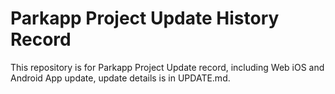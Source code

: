 # Parkapp Project Update History Record
This repository is for Parkapp Project Update record, including Web iOS and Android App update, update details is in UPDATE.md.
